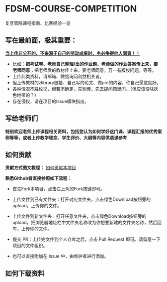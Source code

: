 # FDSM-COURSE-COMPETITION
复旦管院课程指南、比赛经验一览

## 写在最前面，极其重要：
<u> **当上传非公开的、不来源于自己的劳动成果时，务必争得他人同意！！** </u>  
+ 比如：**把考试卷、老师自己整理/出的作业题、老师做的作业答案传上来，要老师同意**；把老师发的教材传上来，要老师同意，万一有版权问题，等等。  
+ 上传此类资料，请邮箱、微信询问利益相关者。  
+ 但上传教材的zlibrary链接、自己写的论文、做pre的内容，你自己愿意就好。  
+ <u>各种情况不胜枚举，但若不确定，先别传，先去提问箱里问。</u>（但应该没啥灰色地带的？）
+ 存在侵权，请在项目的Issue模块指出。 

## 写给老师们
**特别欢迎老师上传课程相关资料，包括您认为如何学好这门课、课程汇报的优秀案例等等，或者上传教学理念、学生评价、大纲等内容供选课参考**

## 如何贡献
**贡献方式图文教程：**  [如何贡献本项目](https://ndro4zkb6p.feishu.cn/docx/FXkgd6OyOoUXK1xn57Pccx0Vn4b?from=from_copylink)

**熟悉Github者直接参照如下流程：**
+ 首先Fork本项目，点击右上角的Fork按键即可。  
+ 上传文件到已有文件夹：打开对应文件夹，点击绿色Download按钮旁的upload，上传你的文件。  

+ 上传文件到新文件夹：打开任意文件夹，点击绿色Download按钮旁的upload，把浏览器地址栏中文件夹名称改为你想要新建的文件夹名称，然后回车，上传你的文件。  

+ 提交 PR：上传完文件到个人仓库之后，点击 Pull Request 即可。请留意一下项目的文件组织。  

+ 也可以直接附加在 Issue 中，由维护者进行添加。  

## 如何下载资料



